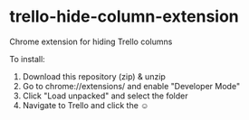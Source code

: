# trello-hide-column-extension

Chrome extension for hiding Trello columns

To install:

1. Download this repository (zip) & unzip
1. Go to chrome://extensions/ and enable "Developer Mode"
1. Click "Load unpacked" and select the folder
1. Navigate to Trello and click the ☺︎
